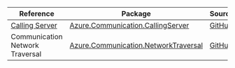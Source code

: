 | Reference | Package | Source |
|---|---|---|
|[Calling Server](communication.callingserver-readme.md)|[Azure.Communication.CallingServer](https://www.nuget.org/packages/Azure.Communication.CallingServer)|[GitHub](https://github.com/Azure/azure-sdk-for-net/blob/main/sdk/communication/Azure.Communication.CallingServer)|
|Communication Network Traversal|[Azure.Communication.NetworkTraversal](https://www.nuget.org/packages/Azure.Communication.NetworkTraversal)|[GitHub](https://github.com/Azure/azure-sdk-for-net/blob/main/)|
